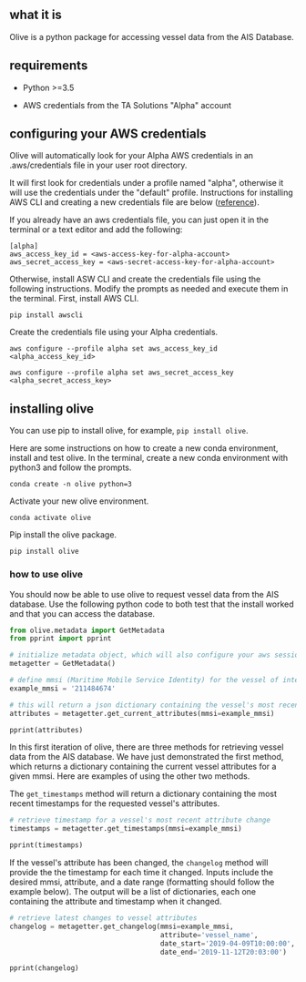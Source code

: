 ## what it is
Olive is a python package for accessing vessel data from the AIS Database. 

## requirements
- Python >=3.5

- AWS credentials from the TA Solutions "Alpha" account

## configuring your AWS credentials

Olive will automatically look for your Alpha AWS credentials in an .aws/credentials file in your user root directory. 

It will first look for credentials under a profile named "alpha", otherwise it will use the credentials under the 
"default" profile. Instructions for installing AWS CLI and creating a new credentials file are below 
([reference](https://docs.aws.amazon.com/cli/latest/userguide/cli-chap-configure.html)). 

If you already have an aws credentials file, you can just open it in the terminal or a text editor and add the 
following:

```
[alpha]
aws_access_key_id = <aws-access-key-for-alpha-account>
aws_secret_access_key = <aws-secret-access-key-for-alpha-account>
```

Otherwise, install ASW CLI and create the credentials file using the following instructions. Modify the prompts as 
needed and execute them in the terminal. First, install AWS CLI.

`pip install awscli`

Create the credentials file using your Alpha credentials.

`aws configure --profile alpha set aws_access_key_id <alpha_access_key_id>`

`aws configure --profile alpha set aws_secret_access_key <alpha_secret_access_key>`

## installing olive
You can use pip to install olive, for example, `pip install olive`.

Here are some instructions on how to create a new conda environment, install and test olive. In the terminal, create a 
new conda environment with python3 and follow the prompts.

`conda create -n olive python=3`

Activate your new olive environment.

`conda activate olive`

Pip install the olive package.

`pip install olive`

### how to use olive

You should now be able to use olive to request vessel data from the AIS database. Use the following python code to 
both test that the install worked and that you can access the database. 

```python
from olive.metadata import GetMetadata
from pprint import pprint

# initialize metadata object, which will also configure your aws session
metagetter = GetMetadata()

# define mmsi (Maritime Mobile Service Identity) for the vessel of interest
example_mmsi = '211484674'

# this will return a json dictionary containing the vessel's most recent attributes
attributes = metagetter.get_current_attributes(mmsi=example_mmsi)

pprint(attributes)
```

In this first iteration of olive, there are three methods for retrieving vessel data from the AIS database. We have just demonstrated the 
first method, which returns a dictionary containing the current vessel attributes for a given mmsi. Here are examples of 
using the other two methods. 

The `get_timestamps` method will return a dictionary containing the most recent timestamps for the requested vessel's attributes.

```python
# retrieve timestamp for a vessel's most recent attribute change
timestamps = metagetter.get_timestamps(mmsi=example_mmsi)

pprint(timestamps)
```

If the vessel's attribute has been changed, the `changelog` method will provide the the timestamp for each time it changed. 
Inputs include the desired mmsi, attribute, and a date range (formatting should follow the example below). The output 
will be a list of dictionaries, each one containing the attribute and timestamp when it changed. 

```python
# retrieve latest changes to vessel attributes
changelog = metagetter.get_changelog(mmsi=example_mmsi,
                                     attribute='vessel_name',
                                     date_start='2019-04-09T10:00:00',
                                     date_end='2019-11-12T20:03:00')

pprint(changelog)
``` 


